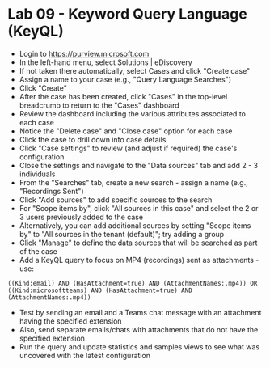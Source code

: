 # Lab 09 - Keyword Query Language (KeyQL)

- Login to <https://purview.microsoft.com>
- In the left-hand menu, select Solutions | eDiscovery
- If not taken there automatically, select Cases and click "Create case"
- Assign a name to your case (e.g., "Query Language Searches")
- Click "Create"
- After the case has been created, click "Cases" in the top-level breadcrumb to return to the "Cases" dashboard
- Review the dashboard including the various attributes associated to each case
- Notice the "Delete case" and "Close case" option for each case
- Click the case to drill down into case details
- Click "Case settings" to review (and adjust if required) the case's configuration
- Close the settings and navigate to the "Data sources" tab and add 2 - 3 individuals
- From the "Searches" tab, create a new search - assign a name (e.g., "Recordings Sent")
- Click "Add sources" to add specific sources to the search
- For "Scope items by", click "All sources in this case" and select the 2 or 3 users previously added to the case
- Alternatively, you can add additional sources by setting "Scope items by" to "All sources in the tenant (default)"; try adding a group
- Click "Manage" to define the data sources that will be searched as part of the case
- Add a KeyQL query to focus on MP4 (recordings) sent as attachments - use:

```KeyQL
((Kind:email) AND (HasAttachment=true) AND (AttachmentNames:.mp4)) OR ((Kind:microsoftteams) AND (HasAttachment=true) AND (AttachmentNames:.mp4))
```

- Test by sending an email and a Teams chat message with an attachment having the specified extension
- Also, send separate emails/chats with attachments that do not have the specified extension
- Run the query and update statistics and samples views to see what was uncovered with the latest configuration
